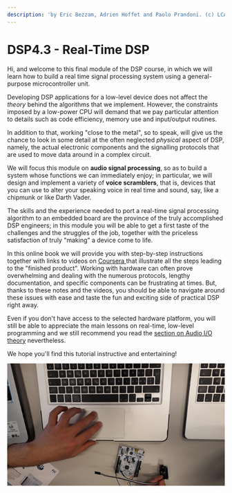```yaml
---
description: 'by Eric Bezzam, Adrien Hoffet and Paolo Prandoni. (c) LCAV, EPFL, 2020.'
---
```


# DSP4.3 - Real-Time DSP

Hi, and welcome to this final module of the DSP course, in which we will learn how to build a real time signal processing system using a general-purpose microcontroller unit. 

Developing DSP applications for a low-level device does not affect the _theory_ behind the algorithms that we implement. However, the constraints imposed by a low-power CPU will demand that we pay particular attention to details such as code efficiency, memory use and input/output routines.

In addition to that, working "close to the metal", so to speak, will give us the chance to look in some detail at the often neglected _physical_ aspect of DSP, namely, the actual electronic components and the signalling protocols that are used to move data around in a complex circuit.

We will focus this module on **audio signal processing**, so as to build a system whose functions we can immediately enjoy; in particular, we will design and implement a variety of **voice scramblers**, that is, devices that you can use to alter your speaking voice in real time and sound, say, like a chipmunk or like Darth Vader.

The skills and the experience needed to port a real-time signal processing algorithm to an embedded board are the province of the truly accomplished DSP engineers; in this module you will be able to get a first taste of the challenges and the struggles of the job, together with the priceless satisfaction of truly "making" a device come to life.

In this online book we will provide you with step-by-step instructions together with links to videos on [Coursera ](https://www.coursera.org/learn/dsp4/)that illustrate all the steps leading to the "finished product". Working with hardware can often prove overwhelming and dealing with the numerous protocols, lengthy documentation, and specific components can be frustrating at times. But, thanks to these notes and the videos, you should be able to navigate around these issues with ease and taste the fun and exciting side of practical DSP right away.

Even if you don't have access to the selected hardware platform, you will still be able to appreciate the main lessons on real-time, low-level programming and we still recommend you read the [section on Audio I/O theory](audio-peripherals/audio-io.md) nevertheless.

We hope you'll find this tutorial instructive and entertaining!

![](.gitbook/assets/intro-1.jpg)

